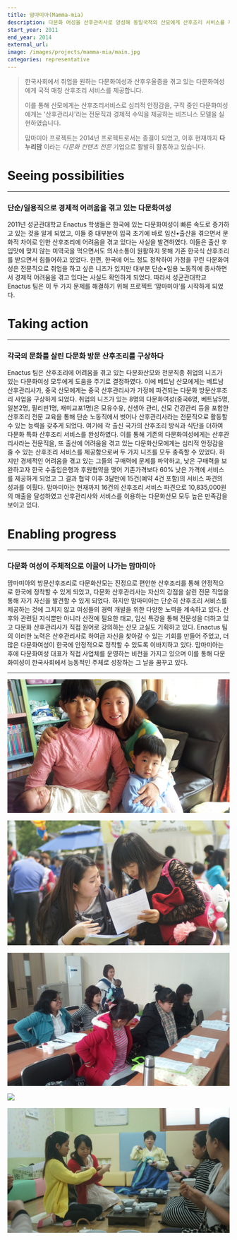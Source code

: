 ```yaml
---
title: 맘마미아(Mamma-mia)
description: 다문화 여성을 산후관리사로 양성해 동일국적의 산모에게 산후조리 서비스를 제공합니다.
start_year: 2011
end_year: 2014
external_url:
image: /images/projects/mamma-mia/main.jpg
categories: representative
---
```


> 한국사회에서 취업을 원하는 다문화여성과 산후우울증을 겪고 있는 다문화여성에게 국적 매칭
산후조리 서비스를 제공합니다.
>
>이를 통해 산모에게는 산후조리서비스로 심리적 안정감을, 구직 중인 다문화여성에게는 '산후관리사'라는 전문직과 경제적 수익을 제공하는 비즈니스 모델을 실현하였습니다.
>
>맘마미아 프로젝트는 2014년 프로젝트로서는 종결이 되었고, 이후 현재까지 **다누리맘** 이라는 *다문화 컨텐츠 전문* 기업으로 활발히 활동하고 있습니다.


# Seeing possibilities

*****

### 단순/일용직으로 경제적 어려움을 겪고 있는 다문화여성

2011년 성균관대학교 Enactus 학생들은 한국에 있는 다문화여성이 빠른 속도로 증가하고 있는 것을 알게 되었고, 이들 중 대부분이 입국 초기에 바로 임신•출산을 겪으면서 문화적 차이로 인한 산후조리에 어려움을 겪고 있다는 사실을 발견하였다. 이들은 출산 후 입맛에 맞지 않는 미역국을 먹으면서도 의사소통이 원활하지 못해 기존 한국식 산후조리를 받으면서 힘들어하고 있었다. 한편, 한국에 어느 정도 정착하여 가정을 꾸린 다문화여성은 전문직으로 취업을 하고 싶은 니즈가 있지만 대부분 단순•일용 노동직에 종사하면서 경제적 어려움을 겪고 있다는 사실도 확인하게 되었다. 따라서 성균관대학교 Enactus 팀은 이 두 가지 문제를 해결하기 위해 프로젝트 ‘맘마미아’를 시작하게 되었다.

# Taking action

*****

### 각국의 문화를 살린 다문화 방문 산후조리를 구상하다

Enactus 팀은 산후조리에 어려움을 겪고 있는 다문화산모와 전문직종 취업의 니즈가 있는 다문화여성 모두에게 도움을 주기로 결정하였다. 이에 베트남 산모에게는 베트남 산후관리사가, 중국 산모에게는 중국 산후관리사가 가정에 파견되는 다문화 방문산후조리 사업을 구상하게 되었다. 취업의 니즈가 있는 8명의 다문화여성(중국6명, 베트남5명, 일본2명, 필리핀1명, 재미교포1명)은 모유수유, 신생아 관리, 산모 건강관리 등을 포함한 산후조리 전문 교육을 통해 단순 노동직에서 벗어나 산후관리사라는 전문직으로 활동할 수 있는 능력을 갖추게 되었다.
여기에 각 출신 국가의 산후조리 방식과 식단을 더하여 다문화 특화 산후조리 서비스를 완성하였다. 이를 통해 기존의 다문화여성에게는 산후관리사라는 전문직을, 또 출산에 어려움을 겪고 있는 다문화산모에게는 심리적 안정감을 줄 수 있는 산후조리 서비스를 제공함으로써 두 가지 니즈를 모두 충족할 수 있었다.
하지만 경제적인 어려움을 겪고 있는 그들의 구매력에 문제를 파악하고, 낮은 구매력을 보완하고자 한국 수출입은행과 후원협약을 맺어 기존가격보다 60% 낮은 가격에 서비스를 제공하게 되었고 그 결과 협약 이후 3달만에 15건(예약 4건 포함)의 서비스 파견의 성과를 이뤘다. 맘마미아는 현재까지 16건의 산후조리 서비스 파견으로 10,835,000원의 매출을 달성하였고 산후관리사와 서비스를 이용하는 다문화산모 모두 높은 만족감을 보이고 있다.

# Enabling progress

*****

### 다문화 여성이 주체적으로 이끌어 나가는 맘마미아

맘마미아의 방문산후조리로 다문화산모는 진정으로 편안한 산후조리를 통해 안정적으로 한국에 정착할 수 있게 되었고, 다문화 산후관리사는 자신의 강점을 살린 전문 직업을 통해 자기 자신을 발견할 수 있게 되었다. 하지만 맘마미아는 단순히 산후조리 서비스를 제공하는 것에 그치지 않고 여성들의 경력 개발을 위한 다양한 노력을 계속하고 있다. 산후와 관련된 지식뿐만 아니라 산전에 필요한 태교, 임신 특강을 통해 전문성을 더하고 있고 다문화 산후관리사가 직접 원어로 강의하는 산모 교실도 기획하고 있다. Enactus 팀의 이러한 노력은 산후관리사로 하여금 자신을 찾아갈 수 있는 기회를 만들어 주었고, 더 많은 다문화여성이 한국에 안정적으로 정착할 수 있도록 이바지하고 있다. 맘마미아는 후에 다문화여성 대표가 직접 사업체를 운영하는 비전을 가지고 있으며 이를 통해 다문화여성이 한국사회에서 능동적인 주체로 성장하는 그 날을 꿈꾸고 있다.

*****

![](/images/projects/mamma-mia/main.jpg)

![](/images/projects/mamma-mia/1.jpg)

![](/images/projects/mamma-mia/2.jpeg)

![](/images/projects/mamma-mia/3.jpeg)

![](/images/projects/mamma-mia/4.jpg)
